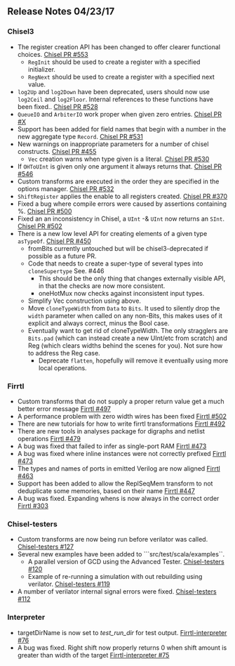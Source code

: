 ## Release Notes 04/23/17

### Chisel3
- The register creation API has been changed to offer clearer functional choices. [Chisel PR #553](#553)
  - ```RegInit``` should be used to create a register with a specified initializer.
  - ```RegNext``` should be used to create a register with a specified next value.
- ```log2Up``` and ```log2Down``` have been deprecated, users should now use ```log2Ceil``` and ```log2Floor```.  Internal references to these functions have been fixed.. [Chisel PR #528](#528)
- ```QueueIO``` and ```ArbiterIO``` work proper when given zero entries. [Chisel PR #X](#X)
- Support has been added for field names that begin with a number in the new aggregate type ```Record```. [Chisel PR #531](#531)
- New warnings on inappropriate parameters for a number of chisel constructs. [Chisel PR #455](#455)
  - ```Vec``` creation warns when type given is a literal. [Chisel PR #530](#530)
- If ```OHToUInt``` is given only one argument it always returns that. [Chisel PR #546](#546)
- Custom transforms are executed in the order they are specified  in the options manager. [Chisel PR #532](#532)
- ```ShiftRegister``` applies the enable to all registers created. [Chisel PR #370](#370)
- Fixed a bug where compile errors were caused by assertions containing %. [Chisel PR #500](#500)
- Fixed an an inconsistency in Chisel, a ```UInt``` -& ```UInt``` now returns an ```SInt```. [Chisel PR #502](#502)
- There is a new low level API for creating elements of a given type ```asTypeOf```. [Chisel PR #450](#450)
  - fromBits currently untouched but will be chisel3-deprecated if possible as a future PR.
  - Code that needs to create a super-type of several types into `cloneSupertype` See. #446
    - This should be the only thing that changes externally visible API, in that the checks are now more consistent.
    - oneHotMux now checks against inconsistent input types.
  - Simplify Vec construction using above.
  - Move `cloneTypeWidth` from `Data` to `Bits`. It used to silently drop the `width` parameter when called on any non-Bits, this makes uses of it explicit and always correct, minus the Bool case.
  - Eventually want to get rid of cloneTypeWidth. The only stragglers are `Bits.pad` (which can instead create a new UInt/etc from scratch) and Reg (which clears widths behind the scenes for you). Not sure how to address the Reg case.
    - Deprecate `flatten`, hopefully will remove it eventually using more local operations.

### Firrtl

- Custom transforms that do not supply a proper return value get a much better error message  [Firrtl #497](/ucb-bar/firrtl/pull/497)
- A performance problem with zero width wires has been fixed  [Firrtl #502](/ucb-bar/firrtl/pull/502)
- There are new tutorials for how to write firrtl transformations  [Firrtl #492](/ucb-bar/firrtl/pull/492)
- There are new tools in analyses package for digraphs and netlist operations  [Firrtl #479](/ucb-bar/firrtl/pull/479)
- A bug was fixed that failed to infer as single-port RAM  [Firrtl #473](/ucb-bar/firrtl/pull/473)
- A bug was fixed where inline instances were not correctly prefixed  [Firrtl #473](/ucb-bar/firrtl/pull/473)
- The types and names of ports in emitted Verilog are now aligned  [Firrtl #463](/ucb-bar/firrtl/pull/463)
- Support has been added to allow the ReplSeqMem transform to not deduplicate some memories, based on their name [Firrtl #447](/ucb-bar/firrtl/pull/447)
- A bug was fixed.  Expanding whens is now always in the correct order [Firrtl #303](/ucb-bar/firrtl/pull/303)

### Chisel-testers

- Custom transforms are now being run before verilator was called. [Chisel-testers #127](/ucb-bar/chisel-testers/pull/127)
- Several new examples have been added to ```src/test/scala/examples``. 
  - A parallel version of GCD using the Advanced Tester. [Chisel-testers #120](/ucb-bar/chisel-testers/pull/120)
  - Example of re-running a simulation with out rebuilding using verilator. [Chisel-testers #119](/ucb-bar/chisel-testers/pull/119)
- A number of verilator internal signal errors were fixed. [Chisel-testers #112](/ucb-bar/chisel-testers/pull/112)

### Interpreter

- targetDirName is now set to *test_run_dir* for test output. [Firrtl-interpreter #76](/ucb-bar/firrtl-interpreter/pull/76)
- A bug was fixed.  Right shift now properly returns 0 when shift amount is greater than width of the target [Firrtl-interpreter #75](/ucb-bar/firrtl-interpreter/pull/75)
